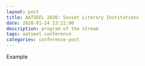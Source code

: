 ```yaml
---
layout: post
title: AATSEEL 2020: Soviet Literary Institutions
date: 2020-01-24 23:22:00
description: program of the stream
tags: aatseel conference
categories: conference-post
---
```

Example
